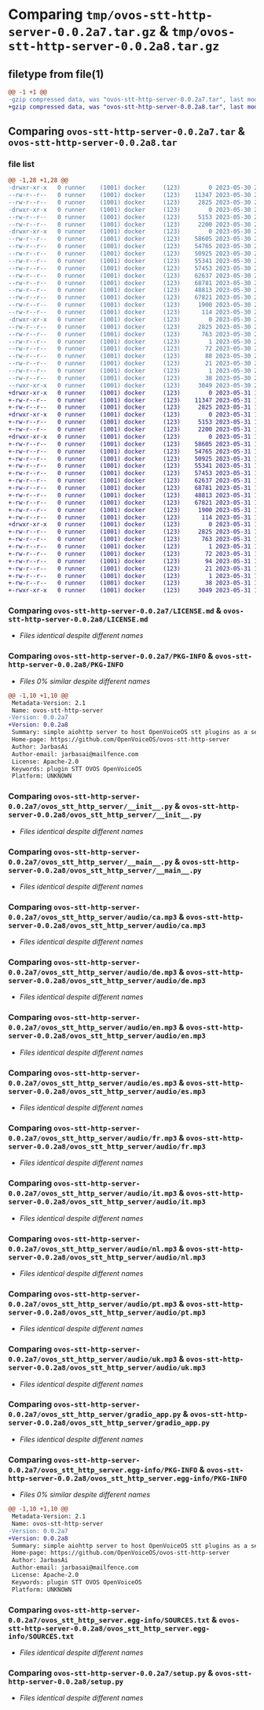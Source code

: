 # Comparing `tmp/ovos-stt-http-server-0.0.2a7.tar.gz` & `tmp/ovos-stt-http-server-0.0.2a8.tar.gz`

## filetype from file(1)

```diff
@@ -1 +1 @@
-gzip compressed data, was "ovos-stt-http-server-0.0.2a7.tar", last modified: Tue May 30 20:36:35 2023, max compression
+gzip compressed data, was "ovos-stt-http-server-0.0.2a8.tar", last modified: Wed May 31 12:06:34 2023, max compression
```

## Comparing `ovos-stt-http-server-0.0.2a7.tar` & `ovos-stt-http-server-0.0.2a8.tar`

### file list

```diff
@@ -1,28 +1,28 @@
-drwxr-xr-x   0 runner    (1001) docker     (123)        0 2023-05-30 20:36:35.836945 ovos-stt-http-server-0.0.2a7/
--rw-r--r--   0 runner    (1001) docker     (123)    11347 2023-05-30 20:36:35.000000 ovos-stt-http-server-0.0.2a7/LICENSE.md
--rw-r--r--   0 runner    (1001) docker     (123)     2825 2023-05-30 20:36:35.836945 ovos-stt-http-server-0.0.2a7/PKG-INFO
-drwxr-xr-x   0 runner    (1001) docker     (123)        0 2023-05-30 20:36:35.832945 ovos-stt-http-server-0.0.2a7/ovos_stt_http_server/
--rw-r--r--   0 runner    (1001) docker     (123)     5153 2023-05-30 20:36:35.000000 ovos-stt-http-server-0.0.2a7/ovos_stt_http_server/__init__.py
--rw-r--r--   0 runner    (1001) docker     (123)     2200 2023-05-30 20:36:35.000000 ovos-stt-http-server-0.0.2a7/ovos_stt_http_server/__main__.py
-drwxr-xr-x   0 runner    (1001) docker     (123)        0 2023-05-30 20:36:35.836945 ovos-stt-http-server-0.0.2a7/ovos_stt_http_server/audio/
--rw-r--r--   0 runner    (1001) docker     (123)    58605 2023-05-30 20:36:35.000000 ovos-stt-http-server-0.0.2a7/ovos_stt_http_server/audio/ca.mp3
--rw-r--r--   0 runner    (1001) docker     (123)    54765 2023-05-30 20:36:35.000000 ovos-stt-http-server-0.0.2a7/ovos_stt_http_server/audio/de.mp3
--rw-r--r--   0 runner    (1001) docker     (123)    50925 2023-05-30 20:36:35.000000 ovos-stt-http-server-0.0.2a7/ovos_stt_http_server/audio/en.mp3
--rw-r--r--   0 runner    (1001) docker     (123)    55341 2023-05-30 20:36:35.000000 ovos-stt-http-server-0.0.2a7/ovos_stt_http_server/audio/es.mp3
--rw-r--r--   0 runner    (1001) docker     (123)    57453 2023-05-30 20:36:35.000000 ovos-stt-http-server-0.0.2a7/ovos_stt_http_server/audio/fr.mp3
--rw-r--r--   0 runner    (1001) docker     (123)    62637 2023-05-30 20:36:35.000000 ovos-stt-http-server-0.0.2a7/ovos_stt_http_server/audio/it.mp3
--rw-r--r--   0 runner    (1001) docker     (123)    68781 2023-05-30 20:36:35.000000 ovos-stt-http-server-0.0.2a7/ovos_stt_http_server/audio/nl.mp3
--rw-r--r--   0 runner    (1001) docker     (123)    48813 2023-05-30 20:36:35.000000 ovos-stt-http-server-0.0.2a7/ovos_stt_http_server/audio/pt.mp3
--rw-r--r--   0 runner    (1001) docker     (123)    67821 2023-05-30 20:36:35.000000 ovos-stt-http-server-0.0.2a7/ovos_stt_http_server/audio/uk.mp3
--rw-r--r--   0 runner    (1001) docker     (123)     1900 2023-05-30 20:36:35.000000 ovos-stt-http-server-0.0.2a7/ovos_stt_http_server/gradio_app.py
--rw-r--r--   0 runner    (1001) docker     (123)      114 2023-05-30 20:36:35.000000 ovos-stt-http-server-0.0.2a7/ovos_stt_http_server/version.py
-drwxr-xr-x   0 runner    (1001) docker     (123)        0 2023-05-30 20:36:35.836945 ovos-stt-http-server-0.0.2a7/ovos_stt_http_server.egg-info/
--rw-r--r--   0 runner    (1001) docker     (123)     2825 2023-05-30 20:36:35.000000 ovos-stt-http-server-0.0.2a7/ovos_stt_http_server.egg-info/PKG-INFO
--rw-r--r--   0 runner    (1001) docker     (123)      763 2023-05-30 20:36:35.000000 ovos-stt-http-server-0.0.2a7/ovos_stt_http_server.egg-info/SOURCES.txt
--rw-r--r--   0 runner    (1001) docker     (123)        1 2023-05-30 20:36:35.000000 ovos-stt-http-server-0.0.2a7/ovos_stt_http_server.egg-info/dependency_links.txt
--rw-r--r--   0 runner    (1001) docker     (123)       72 2023-05-30 20:36:35.000000 ovos-stt-http-server-0.0.2a7/ovos_stt_http_server.egg-info/entry_points.txt
--rw-r--r--   0 runner    (1001) docker     (123)       88 2023-05-30 20:36:35.000000 ovos-stt-http-server-0.0.2a7/ovos_stt_http_server.egg-info/requires.txt
--rw-r--r--   0 runner    (1001) docker     (123)       21 2023-05-30 20:36:35.000000 ovos-stt-http-server-0.0.2a7/ovos_stt_http_server.egg-info/top_level.txt
--rw-r--r--   0 runner    (1001) docker     (123)        1 2023-05-30 20:36:35.000000 ovos-stt-http-server-0.0.2a7/ovos_stt_http_server.egg-info/zip-safe
--rw-r--r--   0 runner    (1001) docker     (123)       38 2023-05-30 20:36:35.836945 ovos-stt-http-server-0.0.2a7/setup.cfg
--rwxr-xr-x   0 runner    (1001) docker     (123)     3049 2023-05-30 20:36:35.000000 ovos-stt-http-server-0.0.2a7/setup.py
+drwxr-xr-x   0 runner    (1001) docker     (123)        0 2023-05-31 12:06:34.238623 ovos-stt-http-server-0.0.2a8/
+-rw-r--r--   0 runner    (1001) docker     (123)    11347 2023-05-31 12:06:33.000000 ovos-stt-http-server-0.0.2a8/LICENSE.md
+-rw-r--r--   0 runner    (1001) docker     (123)     2825 2023-05-31 12:06:34.238623 ovos-stt-http-server-0.0.2a8/PKG-INFO
+drwxr-xr-x   0 runner    (1001) docker     (123)        0 2023-05-31 12:06:34.238623 ovos-stt-http-server-0.0.2a8/ovos_stt_http_server/
+-rw-r--r--   0 runner    (1001) docker     (123)     5153 2023-05-31 12:06:33.000000 ovos-stt-http-server-0.0.2a8/ovos_stt_http_server/__init__.py
+-rw-r--r--   0 runner    (1001) docker     (123)     2200 2023-05-31 12:06:33.000000 ovos-stt-http-server-0.0.2a8/ovos_stt_http_server/__main__.py
+drwxr-xr-x   0 runner    (1001) docker     (123)        0 2023-05-31 12:06:34.238623 ovos-stt-http-server-0.0.2a8/ovos_stt_http_server/audio/
+-rw-r--r--   0 runner    (1001) docker     (123)    58605 2023-05-31 12:06:33.000000 ovos-stt-http-server-0.0.2a8/ovos_stt_http_server/audio/ca.mp3
+-rw-r--r--   0 runner    (1001) docker     (123)    54765 2023-05-31 12:06:33.000000 ovos-stt-http-server-0.0.2a8/ovos_stt_http_server/audio/de.mp3
+-rw-r--r--   0 runner    (1001) docker     (123)    50925 2023-05-31 12:06:33.000000 ovos-stt-http-server-0.0.2a8/ovos_stt_http_server/audio/en.mp3
+-rw-r--r--   0 runner    (1001) docker     (123)    55341 2023-05-31 12:06:33.000000 ovos-stt-http-server-0.0.2a8/ovos_stt_http_server/audio/es.mp3
+-rw-r--r--   0 runner    (1001) docker     (123)    57453 2023-05-31 12:06:33.000000 ovos-stt-http-server-0.0.2a8/ovos_stt_http_server/audio/fr.mp3
+-rw-r--r--   0 runner    (1001) docker     (123)    62637 2023-05-31 12:06:33.000000 ovos-stt-http-server-0.0.2a8/ovos_stt_http_server/audio/it.mp3
+-rw-r--r--   0 runner    (1001) docker     (123)    68781 2023-05-31 12:06:33.000000 ovos-stt-http-server-0.0.2a8/ovos_stt_http_server/audio/nl.mp3
+-rw-r--r--   0 runner    (1001) docker     (123)    48813 2023-05-31 12:06:33.000000 ovos-stt-http-server-0.0.2a8/ovos_stt_http_server/audio/pt.mp3
+-rw-r--r--   0 runner    (1001) docker     (123)    67821 2023-05-31 12:06:33.000000 ovos-stt-http-server-0.0.2a8/ovos_stt_http_server/audio/uk.mp3
+-rw-r--r--   0 runner    (1001) docker     (123)     1900 2023-05-31 12:06:33.000000 ovos-stt-http-server-0.0.2a8/ovos_stt_http_server/gradio_app.py
+-rw-r--r--   0 runner    (1001) docker     (123)      114 2023-05-31 12:06:33.000000 ovos-stt-http-server-0.0.2a8/ovos_stt_http_server/version.py
+drwxr-xr-x   0 runner    (1001) docker     (123)        0 2023-05-31 12:06:34.238623 ovos-stt-http-server-0.0.2a8/ovos_stt_http_server.egg-info/
+-rw-r--r--   0 runner    (1001) docker     (123)     2825 2023-05-31 12:06:34.000000 ovos-stt-http-server-0.0.2a8/ovos_stt_http_server.egg-info/PKG-INFO
+-rw-r--r--   0 runner    (1001) docker     (123)      763 2023-05-31 12:06:34.000000 ovos-stt-http-server-0.0.2a8/ovos_stt_http_server.egg-info/SOURCES.txt
+-rw-r--r--   0 runner    (1001) docker     (123)        1 2023-05-31 12:06:34.000000 ovos-stt-http-server-0.0.2a8/ovos_stt_http_server.egg-info/dependency_links.txt
+-rw-r--r--   0 runner    (1001) docker     (123)       72 2023-05-31 12:06:34.000000 ovos-stt-http-server-0.0.2a8/ovos_stt_http_server.egg-info/entry_points.txt
+-rw-r--r--   0 runner    (1001) docker     (123)       94 2023-05-31 12:06:34.000000 ovos-stt-http-server-0.0.2a8/ovos_stt_http_server.egg-info/requires.txt
+-rw-r--r--   0 runner    (1001) docker     (123)       21 2023-05-31 12:06:34.000000 ovos-stt-http-server-0.0.2a8/ovos_stt_http_server.egg-info/top_level.txt
+-rw-r--r--   0 runner    (1001) docker     (123)        1 2023-05-31 12:06:34.000000 ovos-stt-http-server-0.0.2a8/ovos_stt_http_server.egg-info/zip-safe
+-rw-r--r--   0 runner    (1001) docker     (123)       38 2023-05-31 12:06:34.238623 ovos-stt-http-server-0.0.2a8/setup.cfg
+-rwxr-xr-x   0 runner    (1001) docker     (123)     3049 2023-05-31 12:06:33.000000 ovos-stt-http-server-0.0.2a8/setup.py
```

### Comparing `ovos-stt-http-server-0.0.2a7/LICENSE.md` & `ovos-stt-http-server-0.0.2a8/LICENSE.md`

 * *Files identical despite different names*

### Comparing `ovos-stt-http-server-0.0.2a7/PKG-INFO` & `ovos-stt-http-server-0.0.2a8/PKG-INFO`

 * *Files 0% similar despite different names*

```diff
@@ -1,10 +1,10 @@
 Metadata-Version: 2.1
 Name: ovos-stt-http-server
-Version: 0.0.2a7
+Version: 0.0.2a8
 Summary: simple aiohttp server to host OpenVoiceOS stt plugins as a service
 Home-page: https://github.com/OpenVoiceOS/ovos-stt-http-server
 Author: JarbasAi
 Author-email: jarbasai@mailfence.com
 License: Apache-2.0
 Keywords: plugin STT OVOS OpenVoiceOS
 Platform: UNKNOWN
```

### Comparing `ovos-stt-http-server-0.0.2a7/ovos_stt_http_server/__init__.py` & `ovos-stt-http-server-0.0.2a8/ovos_stt_http_server/__init__.py`

 * *Files identical despite different names*

### Comparing `ovos-stt-http-server-0.0.2a7/ovos_stt_http_server/__main__.py` & `ovos-stt-http-server-0.0.2a8/ovos_stt_http_server/__main__.py`

 * *Files identical despite different names*

### Comparing `ovos-stt-http-server-0.0.2a7/ovos_stt_http_server/audio/ca.mp3` & `ovos-stt-http-server-0.0.2a8/ovos_stt_http_server/audio/ca.mp3`

 * *Files identical despite different names*

### Comparing `ovos-stt-http-server-0.0.2a7/ovos_stt_http_server/audio/de.mp3` & `ovos-stt-http-server-0.0.2a8/ovos_stt_http_server/audio/de.mp3`

 * *Files identical despite different names*

### Comparing `ovos-stt-http-server-0.0.2a7/ovos_stt_http_server/audio/en.mp3` & `ovos-stt-http-server-0.0.2a8/ovos_stt_http_server/audio/en.mp3`

 * *Files identical despite different names*

### Comparing `ovos-stt-http-server-0.0.2a7/ovos_stt_http_server/audio/es.mp3` & `ovos-stt-http-server-0.0.2a8/ovos_stt_http_server/audio/es.mp3`

 * *Files identical despite different names*

### Comparing `ovos-stt-http-server-0.0.2a7/ovos_stt_http_server/audio/fr.mp3` & `ovos-stt-http-server-0.0.2a8/ovos_stt_http_server/audio/fr.mp3`

 * *Files identical despite different names*

### Comparing `ovos-stt-http-server-0.0.2a7/ovos_stt_http_server/audio/it.mp3` & `ovos-stt-http-server-0.0.2a8/ovos_stt_http_server/audio/it.mp3`

 * *Files identical despite different names*

### Comparing `ovos-stt-http-server-0.0.2a7/ovos_stt_http_server/audio/nl.mp3` & `ovos-stt-http-server-0.0.2a8/ovos_stt_http_server/audio/nl.mp3`

 * *Files identical despite different names*

### Comparing `ovos-stt-http-server-0.0.2a7/ovos_stt_http_server/audio/pt.mp3` & `ovos-stt-http-server-0.0.2a8/ovos_stt_http_server/audio/pt.mp3`

 * *Files identical despite different names*

### Comparing `ovos-stt-http-server-0.0.2a7/ovos_stt_http_server/audio/uk.mp3` & `ovos-stt-http-server-0.0.2a8/ovos_stt_http_server/audio/uk.mp3`

 * *Files identical despite different names*

### Comparing `ovos-stt-http-server-0.0.2a7/ovos_stt_http_server/gradio_app.py` & `ovos-stt-http-server-0.0.2a8/ovos_stt_http_server/gradio_app.py`

 * *Files identical despite different names*

### Comparing `ovos-stt-http-server-0.0.2a7/ovos_stt_http_server.egg-info/PKG-INFO` & `ovos-stt-http-server-0.0.2a8/ovos_stt_http_server.egg-info/PKG-INFO`

 * *Files 0% similar despite different names*

```diff
@@ -1,10 +1,10 @@
 Metadata-Version: 2.1
 Name: ovos-stt-http-server
-Version: 0.0.2a7
+Version: 0.0.2a8
 Summary: simple aiohttp server to host OpenVoiceOS stt plugins as a service
 Home-page: https://github.com/OpenVoiceOS/ovos-stt-http-server
 Author: JarbasAi
 Author-email: jarbasai@mailfence.com
 License: Apache-2.0
 Keywords: plugin STT OVOS OpenVoiceOS
 Platform: UNKNOWN
```

### Comparing `ovos-stt-http-server-0.0.2a7/ovos_stt_http_server.egg-info/SOURCES.txt` & `ovos-stt-http-server-0.0.2a8/ovos_stt_http_server.egg-info/SOURCES.txt`

 * *Files identical despite different names*

### Comparing `ovos-stt-http-server-0.0.2a7/setup.py` & `ovos-stt-http-server-0.0.2a8/setup.py`

 * *Files identical despite different names*

